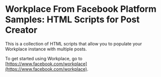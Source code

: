 # Workplace From Facebook Platform Samples: HTML Scripts for Post Creator

This is a collection of HTML scripts that allow you to populate your Workplace instance with multiple posts.

To get started using Workplace, go to [https://www.facebook.com/workplace](https://www.facebook.com/workplace).
